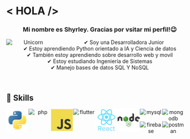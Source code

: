 <h1> < HOLA /> </h1>

<h3 align="center">Mi nombre es Shyrley. Gracias por vsitar mi perfil!😉 <br></h3>

<p align="center">
  
  <img align="left" width=130px alt="Unicorn" src="https://media.giphy.com/media/3ohs4BSacFKI7A717y/giphy.gif" />
  ✔ Soy una Desarrolladora Junior<br>
  ✔ Estoy aprendiendo Python orientado a IA y Ciencia de datos<br>
  ✔ También estoy aprendiendo sobre desarrollo web y movil <br>
  ✔ Estoy estudiando Ingeniería de Sistemas<br>
  ✔ Manejo bases de datos SQL Y NoSQL<br>
</p>

<br>

<div>
  <h2> 🌟 Skills</h2>
  <p align="center">
    <img align="left" alt="python" width="60px" src="https://raw.githubusercontent.com/devicons/devicon/master/icons/python/python-original.svg"/>
    <img align="left" alt="php" width="60px" src="https://www.vectorlogo.zone/logos/php/php-icon.svg"/>
    <img align="left" alt="javascript" width="60px" src="https://raw.githubusercontent.com/devicons/devicon/master/icons/javascript/javascript-original.svg"/>
    <img align="left" alt="flutter" width="60px" src="https://www.vectorlogo.zone/logos/flutterio/flutterio-icon.svg"/>
    <img align="left" alt="react" width="60px" src="https://raw.githubusercontent.com/devicons/devicon/master/icons/react/react-original-wordmark.svg"/>
    <img align="left" alt="node" width="60px" src="https://raw.githubusercontent.com/devicons/devicon/master/icons/nodejs/nodejs-original-wordmark.svg"/>
    <img align="left" alt="mysql" width="60px" src="https://www.vectorlogo.zone/logos/mysql/mysql-ar21.svg"/>
    <img align="left" alt="mongodb" width="60px" src="https://www.vectorlogo.zone/logos/mongodb/mongodb-icon.svg"/>
    <img align="left" alt="firebase" width="60px" src="https://www.vectorlogo.zone/logos/firebase/firebase-icon.svg"/>
    <img align="left" alt="postman" width="60px" src="https://www.vectorlogo.zone/logos/getpostman/getpostman-icon.svg"/>
  </p>
 
  
</div>
